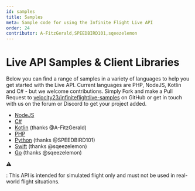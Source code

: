 ```yaml
---
id: samples
title: Samples
meta: Sample code for using the Infinite Flight Live API
order: 24
contributor: A-FitzGerald,SPEEDBIRD101,sqeezelemon
---
```


# Live API Samples & Client Libraries

Below you can find a range of samples in a variety of languages to help you get started with the Live API. Current languages are PHP, NodeJS, Kotlin and C# - but we welcome contributions. Simply Fork and make a Pull Request to [velocity23/infiniteflightlive-samples](https://github.com/Velocity23/infiniteflightlive-samples) on GitHub or get in touch with us on the forum or Discord to get your project added.

- [NodeJS](https://github.com/Velocity23/infiniteflightlive-samples/tree/master/NodeJS)
- [C#](https://github.com/Velocity23/infiniteflightlive-samples/tree/master/C%23)
- [Kotlin](https://github.com/A-FitzGerald/InfiniteLiveKt) (thanks @A-FitzGerald)
- [PHP](https://github.com/Velocity23/infiniteflightlive-samples/tree/master/PHP)
- [Python](https://github.com/SPEEDBIRD101-CLXVA/InfiniteFlight-LiveApi) (thanks @SPEEDBIRD101)
- [Swift](https://github.com/sqeezelemon/SwiftyLiveApi) (thanks @sqeezelemon)
- [Go](https://github.com/sqeezelemon/golive) (thanks @sqeezelemon)

⚠️

: This API is intended for simulated flight only and must not be used in real-world flight situations.
